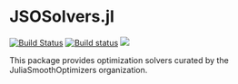 # JSOSolvers.jl

[![Build Status](https://travis-ci.org/JuliaSmoothOptimizers/JSOSolvers.jl.svg?branch=master)](https://travis-ci.org/JuliaSmoothOptimizers/JSOSolvers.jl)
[![Build status](https://ci.appveyor.com/api/projects/status/s3213w0k9s9d45ro?svg=true)](https://ci.appveyor.com/project/dpo/jsosolvers-jl)
[![](https://img.shields.io/badge/docs-latest-3f51b5.svg)](https://JuliaSmoothOptimizers.github.io/JSOSolvers.jl/latest)

This package provides optimization solvers curated by the JuliaSmoothOptimizers
organization.
